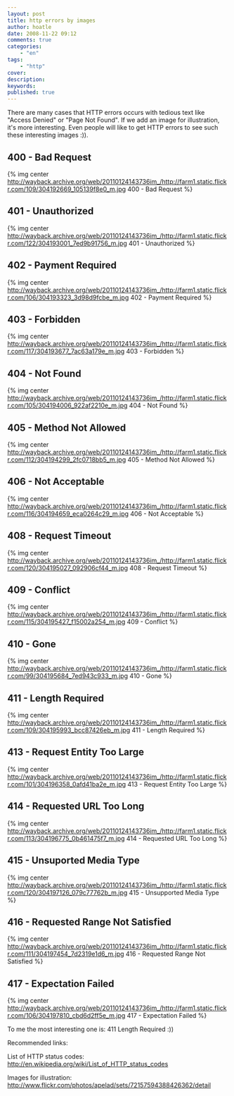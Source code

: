 ```yaml
---
layout: post
title: http errors by images
author: hoatle
date: 2008-11-22 09:12
comments: true
categories:
    - "en"
tags:
    - "http"
cover:
description:
keywords:
published: true
---
```


There are many cases that HTTP errors occurs with tedious text like "Access Denied" or
"Page Not Found". If we add an image for illustration, it's more interesting. Even people will like
to get HTTP errors to see such these interesting images :)).

<!-- more -->

400 - Bad Request
-----------------

{% img center http://wayback.archive.org/web/20110124143736im_/http://farm1.static.flickr.com/109/304192669_105139f8e0_m.jpg 400 - Bad Request %}

401 - Unauthorized
------------------

{% img center http://wayback.archive.org/web/20110124143736im_/http://farm1.static.flickr.com/122/304193001_7ed9b91756_m.jpg  401 - Unauthorized %}


402 - Payment Required
----------------------

{% img center http://wayback.archive.org/web/20110124143736im_/http://farm1.static.flickr.com/106/304193323_3d98d9fcbe_m.jpg 402 - Payment Required %}

403 - Forbidden
---------------

{% img center http://wayback.archive.org/web/20110124143736im_/http://farm1.static.flickr.com/117/304193677_7ac63a179e_m.jpg 403 - Forbidden %}


404 - Not Found
---------------

{% img center http://wayback.archive.org/web/20110124143736im_/http://farm1.static.flickr.com/105/304194006_922af2210e_m.jpg 404 - Not Found %}

405 - Method Not Allowed
------------------------

{% img center http://wayback.archive.org/web/20110124143736im_/http://farm1.static.flickr.com/112/304194299_2fc0718bb5_m.jpg 405 - Method Not Allowed %}

406 - Not Acceptable
--------------------

{% img center http://wayback.archive.org/web/20110124143736im_/http://farm1.static.flickr.com/116/304194659_eca0264c29_m.jpg 406 - Not Acceptable %}

408 - Request Timeout
---------------------

{% img center http://wayback.archive.org/web/20110124143736im_/http://farm1.static.flickr.com/120/304195027_092906cf44_m.jpg 408 - Request Timeout %}

409 - Conflict
--------------

{% img center http://wayback.archive.org/web/20110124143736im_/http://farm1.static.flickr.com/115/304195427_f15002a254_m.jpg 409 - Conflict %}

410 - Gone
----------

{% img center http://wayback.archive.org/web/20110124143736im_/http://farm1.static.flickr.com/99/304195684_7ed943c933_m.jpg 410 - Gone %}

411 - Length Required
---------------------

{% img center http://wayback.archive.org/web/20110124143736im_/http://farm1.static.flickr.com/109/304195993_bcc87426eb_m.jpg 411 - Length Required %}


413 - Request Entity Too Large
------------------------------

{% img center http://wayback.archive.org/web/20110124143736im_/http://farm1.static.flickr.com/101/304196358_0afd41ba2e_m.jpg 413 - Request Entity Too Large %}


414 - Requested URL Too Long
----------------------------

{% img center http://wayback.archive.org/web/20110124143736im_/http://farm1.static.flickr.com/113/304196775_0b461475f7_m.jpg 414 - Requested URL Too Long %}


415 - Unsuported Media Type
---------------------------

{% img center http://wayback.archive.org/web/20110124143736im_/http://farm1.static.flickr.com/120/304197126_079c77762b_m.jpg 415 - Unsupported Media Type %}

416 - Requested Range Not Satisfied
-----------------------------------

{% img center http://wayback.archive.org/web/20110124143736im_/http://farm1.static.flickr.com/111/304197454_7d2319e1d6_m.jpg 416 - Requested Range Not Satisfied %}

417 - Expectation Failed
------------------------

{% img center http://wayback.archive.org/web/20110124143736im_/http://farm1.static.flickr.com/106/304197810_cbd6d2ff5e_m.jpg 417 - Expectation Failed %}

To me the most interesting one is: 411 Length Required :))

Recommended links:

List of HTTP status codes: http://en.wikipedia.org/wiki/List_of_HTTP_status_codes

Images for illustration: http://www.flickr.com/photos/apelad/sets/72157594388426362/detail
